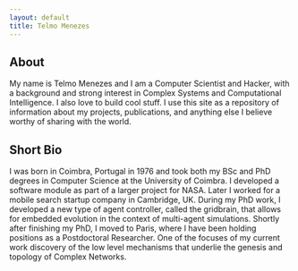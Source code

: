 ```yaml
---
layout: default
title: Telmo Menezes
---
```



## About

My name is Telmo Menezes and I am a Computer Scientist and Hacker, with a background and strong interest in Complex Systems and Computational Intelligence. I also love to build cool stuff. I use this site as a repository of information about my projects, publications, and anything else I believe worthy of sharing with the world.

## Short Bio

I was born in Coimbra, Portugal in 1976 and took both my BSc and PhD degrees in Computer Science at the University of Coimbra. I developed a software module as part of a larger project for NASA. Later I worked for a mobile search startup company in Cambridge, UK. During my PhD work, I developed a new type of agent controller, called the gridbrain, that allows for embedded evolution in the context of multi-agent simulations. Shortly after finishing my PhD, I moved to Paris, where I have been holding positions as a Postdoctoral Researcher. One of the focuses of my current work discovery of the low level mechanisms that underlie the genesis and topology of Complex Networks.
